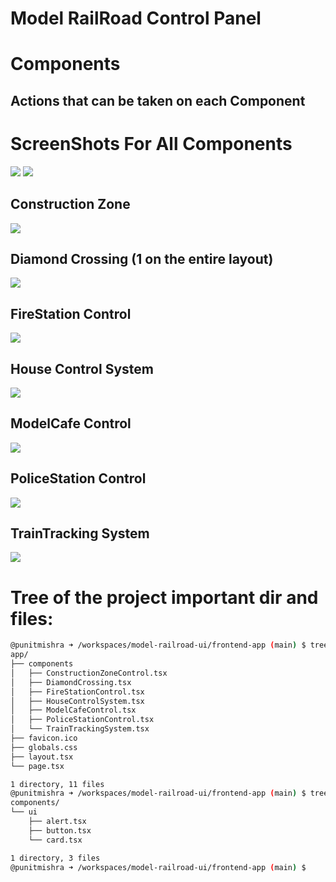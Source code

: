 # Model RailRoad Control Panel

# Components

## Actions that can be taken on each Component

# ScreenShots For All Components
![](./docs/screenshots/Page1.png)
![](./docs/screenshots/Page1a.png)

## Construction Zone
![](./docs/screenshots/ConstructionZone.png)

## Diamond Crossing (1 on the entire layout)
![](./docs/screenshots/DiamondCrossing.png)

## FireStation Control 
![](./docs/screenshots/FireStationControl.png)

## House Control System
![](./docs/screenshots/HouseControlSystem.png)

## ModelCafe Control
![](./docs/screenshots/ModelCafeControl.png)

## PoliceStation Control
![](./docs/screenshots/PoliceStationControl.png)

## TrainTracking System
![](./docs/screenshots/TrainTrackingSystem.png)

# Tree of the project important dir and files:

```bash
@punitmishra ➜ /workspaces/model-railroad-ui/frontend-app (main) $ tree app/
app/
├── components
│   ├── ConstructionZoneControl.tsx
│   ├── DiamondCrossing.tsx
│   ├── FireStationControl.tsx
│   ├── HouseControlSystem.tsx
│   ├── ModelCafeControl.tsx
│   ├── PoliceStationControl.tsx
│   └── TrainTrackingSystem.tsx
├── favicon.ico
├── globals.css
├── layout.tsx
└── page.tsx

1 directory, 11 files
@punitmishra ➜ /workspaces/model-railroad-ui/frontend-app (main) $ tree components/
components/
└── ui
    ├── alert.tsx
    ├── button.tsx
    └── card.tsx

1 directory, 3 files
@punitmishra ➜ /workspaces/model-railroad-ui/frontend-app (main) $ 
```